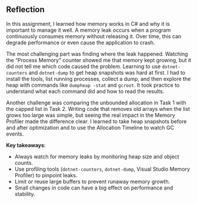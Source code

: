 ## Reflection

In this assignment, I learned how memory works in C# and why it is important to manage it well. A memory leak occurs when a program continuously consumes memory without releasing it. Over time, this can degrade performance or even cause the application to crash.

The most challenging part was finding where the leak happened. Watching the “Process Memory” counter showed me that memory kept growing, but it did not tell me which code caused the problem. Learning to use `dotnet-counters` and `dotnet-dump` to get heap snapshots was hard at first. I had to install the tools, list running processes, collect a dump, and then explore the heap with commands like `dumpheap -stat` and `gcroot`. It took practice to understand what each command did and how to read the results.

Another challenge was comparing the unbounded allocation in Task 1 with the capped list in Task 2. Writing code that removes old arrays when the list grows too large was simple, but seeing the real impact in the Memory Profiler made the difference clear. I learned to take heap snapshots before and after optimization and to use the Allocation Timeline to watch GC events.

**Key takeaways**:

* Always watch for memory leaks by monitoring heap size and object counts.
* Use profiling tools (`dotnet-counters`, `dotnet-dump`, Visual Studio Memory Profiler) to pinpoint leaks.
* Limit or reuse large buffers to prevent runaway memory growth.
* Small changes in code can have a big effect on performance and stability.
